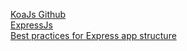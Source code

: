 [KoaJs Github](https://github.com/koajs/koa)  
[ExpressJs](http://expressjs.com/)  
[Best practices for Express app structure](https://www.terlici.com/2014/08/25/best-practices-express-structure.html)  
